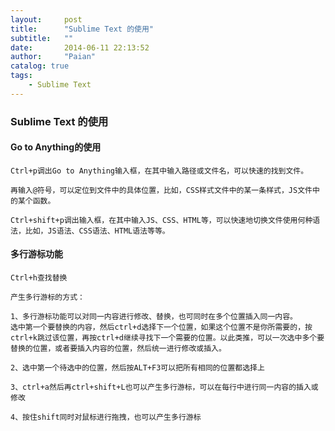 ```yaml
---
layout:     post
title:      "Sublime Text 的使用"
subtitle:   ""
date:       2014-06-11 22:13:52
author:     "Paian"
catalog: true
tags:
    - Sublime Text
---
```


### Sublime Text 的使用

#### Go to Anything的使用

    Ctrl+p调出Go to Anything输入框，在其中输入路径或文件名，可以快速的找到文件。

    再输入@符号，可以定位到文件中的具体位置，比如，CSS样式文件中的某一条样式，JS文件中的某个函数。

    Ctrl+shift+p调出输入框，在其中输入JS、CSS、HTML等，可以快速地切换文件使用何种语法，比如，JS语法、CSS语法、HTML语法等等。

#### 多行游标功能

    Ctrl+h查找替换

    产生多行游标的方式：

    1、多行游标功能可以对同一内容进行修改、替换，也可同时在多个位置插入同一内容。
    选中第一个要替换的内容，然后ctrl+d选择下一个位置，如果这个位置不是你所需要的，按ctrl+k跳过该位置，再按ctrl+d继续寻找下一个需要的位置。以此类推，可以一次选中多个要替换的位置，或者要插入内容的位置，然后统一进行修改或插入。

    2、选中第一个待选中的位置，然后按ALT+F3可以把所有相同的位置都选择上

    3、ctrl+a然后再ctrl+shift+L也可以产生多行游标，可以在每行中进行同一内容的插入或修改

    4、按住shift同时对鼠标进行拖拽，也可以产生多行游标

